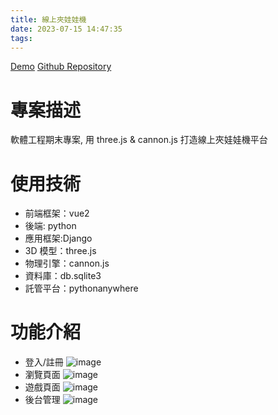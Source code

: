 ```yaml
---
title: 線上夾娃娃機
date: 2023-07-15 14:47:35
tags:
---
```


[Demo](https://pseuder.pythonanywhere.com/)
[Github Repository](https://github.com/pseuder/claw-machine)

# 專案描述

軟體工程期末專案, 用 three.js & cannon.js 打造線上夾娃娃機平台

# 使用技術

- 前端框架：vue2
- 後端: python
- 應用框架:Django
- 3D 模型：three.js
- 物理引擎：cannon.js
- 資料庫：db.sqlite3
- 託管平台：pythonanywhere

# 功能介紹

- 登入/註冊
  ![image](login.png)
- 瀏覽頁面
  ![image](show.png)
- 遊戲頁面
  ![image](play.png)
- 後台管理
  ![image](backstage.png)
